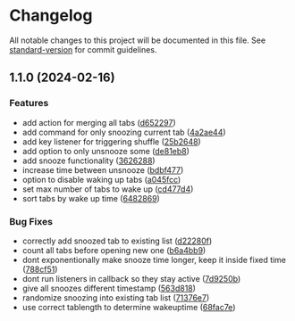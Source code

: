 # Changelog

All notable changes to this project will be documented in this file. See [standard-version](https://github.com/conventional-changelog/standard-version) for commit guidelines.

## 1.1.0 (2024-02-16)

### Features

- add action for merging all tabs ([d652297](https://github.com/gvdp/chrome-shuffle-tabs/commit/d652297c604b9f90ec45348e7d7c7cf959a45f6d))
- add command for only snoozing current tab ([4a2ae44](https://github.com/gvdp/chrome-shuffle-tabs/commit/4a2ae44d700c6b86231deddd28349739d8eab1ab))
- add key listener for triggering shuffle ([25b2648](https://github.com/gvdp/chrome-shuffle-tabs/commit/25b264843fb062dd213e64b678bf35e9f58c07ac))
- add option to only unsnooze some ([de81eb8](https://github.com/gvdp/chrome-shuffle-tabs/commit/de81eb842575359f0b6e5fe571de951279420026))
- add snooze functionality ([3626288](https://github.com/gvdp/chrome-shuffle-tabs/commit/362628841b87183bbf818df8543a9d9f727aa309))
- increase time between unsnooze ([bdbf477](https://github.com/gvdp/chrome-shuffle-tabs/commit/bdbf47730a987f17d27b217e5b9359e01fd9c7bf))
- option to disable waking up tabs ([a045fcc](https://github.com/gvdp/chrome-shuffle-tabs/commit/a045fcc47aec0924a1abd1f390d18c9e9de8e750))
- set max number of tabs to wake up ([cd477d4](https://github.com/gvdp/chrome-shuffle-tabs/commit/cd477d4cb0e8ff2d457a3c3925b5d6372a09458e))
- sort tabs by wake up time ([6482869](https://github.com/gvdp/chrome-shuffle-tabs/commit/6482869d76b897a8768131e9096550c83ddf97de))

### Bug Fixes

- correctly add snoozed tab to existing list ([d22280f](https://github.com/gvdp/chrome-shuffle-tabs/commit/d22280fd18557bebdc7ce1d188d638337b20e25c))
- count all tabs before opening new one ([b6a4bb9](https://github.com/gvdp/chrome-shuffle-tabs/commit/b6a4bb96494ce9113e315124cfef9aa23ff2c8b7))
- dont exponentionally make snooze time longer, keep it inside fixed time ([788cf51](https://github.com/gvdp/chrome-shuffle-tabs/commit/788cf51c1b82b3249f091e05351ba7dc2c481a1a))
- dont run listeners in callback so they stay active ([7d9250b](https://github.com/gvdp/chrome-shuffle-tabs/commit/7d9250b9a74dbe7b521dde00c9f75aab700aad30))
- give all snoozes different timestamp ([563d818](https://github.com/gvdp/chrome-shuffle-tabs/commit/563d818a07e0bc38b3df7d1206f70c420b1061e6))
- randomize snoozing into existing tab list ([71376e7](https://github.com/gvdp/chrome-shuffle-tabs/commit/71376e7d711d6737af4982bd3c22d0e50389d191))
- use correct tablength to determine wakeuptime ([68fac7e](https://github.com/gvdp/chrome-shuffle-tabs/commit/68fac7e4ffd2ef14bf150a6dfd3afe175bf48f40))

